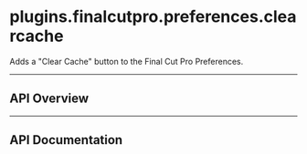# plugins.finalcutpro.preferences.clearcache

Adds a "Clear Cache" button to the Final Cut Pro Preferences.

---

## API Overview

---

## API Documentation


